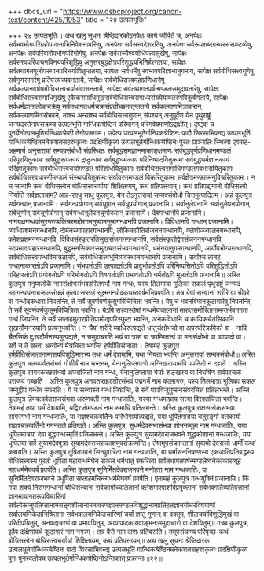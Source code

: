 +++
dbcs_url = "https://www.dsbcproject.org/canon-text/content/425/1953"
title = "२४ उत्पलभूतिः"

+++
२४ उत्पलभूतिः।
अथ खलु सुधनः श्रेष्ठिदारकोऽनपेक्षः काये जीविते च, अनपेक्षः सर्वभवभोगपरिग्रहोपादानाभिनिवेशनापत्तिषु, अनपेक्षः सर्वसत्त्वदेशरतिषु, अनपेक्षः सर्वरूपशब्दगन्धरसस्प्रष्टव्येषु, अनपेक्षः सर्वपरिवारोपभोगपरिभोगेषु, अनपेक्षः सर्वराज्यैश्वर्याधिपत्यसुखेषु, सापेक्षः सर्वसत्त्वपरिपाचनविनयपरिशुद्धिषु अनुत्तरबुद्धक्षेत्रपरिशुद्ध्यभिनिर्हरणतया, सापेक्षः सर्वतथागतपूजोपस्थानपरिचर्यावितृप्ततया, सापेक्षः सर्वधर्मेषु स्वभावपरिज्ञानानुगमाय, सापेक्ष सर्वबोधिसत्त्वगुणेषु सर्वगुणसागरेषु प्रतिपत्त्यच्यवनतायै, सापेक्षः सर्वबोधिसत्त्वमहाप्रणिधानेषु सर्वकल्पानवशेषबोधिसत्त्वचर्यासंवासनतायै, सापेक्षः सर्वतथागतपर्षन्मण्डलसमुद्रावतारेषु, सापेक्षः सर्वबोधिसत्त्वसमाधिमुखेषु एकैकसमाधिमुखसर्वबोधिसत्त्वसमाध्यसंख्येयावतरणविकुर्वणतायै, सापेक्षः सर्वधर्मज्ञानालोकचक्रेषु सर्वतथागतधर्मचक्रसंप्रतीच्छनातृप्ततायै सर्वकल्याणमित्राकरान् सर्वकल्याणमित्रसंभवने, तांश्च अन्यांश्च सर्वबोधिसत्त्वगुणान् संपश्यन् अनुपूर्वेण येन पृथुराष्ट्रं जनपदस्तेनोपसंक्रम्य उत्पलभूतिं गान्धिकश्रेष्ठिनं परिमार्गन् परिगवेषमाणोऽद्राक्षीत्। दृष्ट्वा च पुनर्येनोत्पलभूतिर्गान्धिकश्रेष्ठी तेनोपजगाम। उपेत्य उत्पलभूतेर्गान्धिकश्रेष्ठिनः पादौ सिरसाभिवन्द्य उत्पलभूतिं गान्धिकश्रेष्ठिनमनेकशतसहस्रकृत्वः प्रदक्षिणीकृत्य उत्पलभूतेर्गान्धिकश्रेष्ठिनः पुरतः प्राञ्जलिः स्थित्वा एवमाह-अहमार्य अनुत्तरायां सम्यक्संबोधौ संप्रस्थितः सर्वबुद्धसमज्ञानमाकाङ्क्षमाणः सर्वबुद्धपूर्णप्रणिधानमण्डलं परिपूरयितुकामः सर्वबुद्धरूपकायं द्रष्टुकामः सर्वबुद्धधर्मकायं परिनिष्पादयितुकामः सर्वबुद्धधर्मज्ञानकायं परिज्ञातुकामः सर्वबोधिसत्त्वचर्यामण्डलं परिशोधयितुकामः सर्वबोधिसत्त्वसमाधिमण्डलमवभासयितुकामः सर्वबोधिसत्त्वधारणीमण्डलं संस्थापयितुकामः सर्वावरणमण्डलं विकरितुकामः सर्वक्षेत्रमण्डलमनुविचरितुकामः। न च जानामि कथं बोधिसत्त्वेन बोधिसत्त्वचर्यायां शिक्षितव्यम्, कथं प्रतिपत्तव्यम्। कथं प्रतिपद्यमानो बोधिसत्त्वो निर्याति सर्वज्ञतायाम्? आह-साधु साधु कुलपुत्र, येन तेऽनुत्तरायां सम्यक्संबोधौ चित्तमुत्पादितम्। अहं कुलपुत्र सर्वगन्धान् प्रजानामि। सर्वगन्धयोगान् सर्वधूपान् सर्वधूपयोगान् प्रजानामि। सर्वानुलेपनानि सर्वानुलेपनयोगान् सर्वचूर्णान् सर्वचूर्णयोगान् सर्वगन्धानुलेपनचूर्णाकरान् प्रजानामि। देवगन्धानपि प्रजानामि। नागयक्षगन्धर्वासुरगरुडकिन्नरमहोरगमनुष्यामनुष्यगन्धानपि प्रजानामि। विविधानपि गन्धान् प्रजानामि। व्याधिप्रशमनगन्धानपि, दौर्मनस्यापहारगन्धानपि, लौकिकप्रीतिसंजननगन्धानपि, क्लेशोज्ज्वालनगन्धानपि, क्लेशप्रशमनगन्धानपि, विविधसंस्कृतरतिसुखसंजननगन्धानपि, सर्वसंस्कृतोद्वेगसंजननगन्धानपि, मदप्रमादापहारगन्धानपि, बुद्धमनसिकारसमुदाचारसंभवगन्धानपि, धर्मनयानुगमगन्धानपि, आर्योपभोग्यगन्धानपि, सर्वबोधिसत्त्वगन्धविमात्रतामपि, सर्वबोधिसत्त्वभूमिव्यवस्थानगन्धानपि प्रजानामि। सर्वांश्च तानहं गन्धानाकारतोऽपि प्रजानामि। संभवतोऽपि उत्पादतोऽपि प्रादुर्भावतोऽपि परिनिष्पत्तितोऽपि परिशुद्धितोऽपि परिहारतोऽपि प्रयोगतोऽपि परिभोगतोऽपि विषयतोऽपि प्रभावतोऽपि धर्मतोऽपि मूलतोऽपि प्रजानामि॥
अस्ति कुलपुत्र मनुष्यलोके नागसंक्षोभसंभवहस्तिगर्भो नाम गन्धः, यस्य तिलमात्रा गुलिका सकलं पृथुराष्ट्रं जनपदं महागन्धघनाभ्रजालसंछन्नं कृत्वा सप्ताहं सूक्ष्मगन्धोदकधारावर्षमभिप्रवर्षति। तत्र येषां सत्त्वानां शरीरे वा चीवरे वा गन्धोदकधारा निपतन्ति, ते सर्वे सुवर्णवर्णकुसुमविचित्रिता भवन्ति। येषु च भवनविमानकूटागारेषु निपतन्ति, ते सर्वे सुवर्णवर्णकुसुमविचित्रिता भवन्ति। येऽपि सत्त्वास्तेषां गन्धमेघजालानां मारुतसमीरितानामन्तर्भवनगता गन्धं जिघ्रन्ति, ते सर्वे सप्ताहमुदारप्रीतिप्रामोद्यपरिस्फुटा भवन्ति, अनेकविधानि च कायिकचैतसिकानि सुखसौमनस्यानि प्रत्यनुभवन्ति। न चैषां शरीरे व्याधिरुत्पद्यते धातुसंक्षोभजो वा अपरपरिक्रमिको वा। नापि चैतसिकं दुःखदौर्मनस्यमुत्पद्यते, न समुदाचरति भयं वा त्रासं वा च्छम्भितत्त्वं वा मनःसंक्षोभो वा व्यापादो वा। सर्वे च ते सत्त्वा अन्योन्यं मैत्रचित्ता भवन्ति हर्षप्रीतिसंजाताः। तेषामहं कुलपुत्र हर्षप्रीतिसंजातानामाशयविशुद्धिमारभ्य तथा धर्मं देशयामि, यथा नियता भवन्ति अनुत्तरायां सम्यक्संबोधौ॥
अस्ति कुलपुत्र मलयपर्वतसंभवं गोशीर्षं नाम चन्दनम्, येनानुलिप्तगात्रो अग्निखदायामपि प्रपतितो न दह्यते। अस्ति कुलपुत्र सागरकच्छसंभवो अपराजितो नाम गन्धः, येनानुलिप्ताया भेर्याः शङ्खस्य वा निर्घोषेण सर्वपरचक्रं पराजयं गच्छति। अस्ति कुलपुत्र अनवतप्तहृदतीरसंभवं पद्मगर्भं नाम कालागरु, यस्य तिलमात्रा गुलिका सकलं जम्बुद्वीपं गन्धेन स्फरति। ये च सत्त्वास्तं गन्धं जिघ्रन्ति, ते सर्वे पापविजुगुप्सनसंवरचित्तं प्रतिलभन्ते। अस्ति कुलपुत्र हिमवत्पर्वतराजसंभवा अरुणवती नाम गन्धजातिः, यस्या गन्धमाघ्राय सत्त्वा विरक्तचित्ता भवन्ति। तेषामहं तथा धर्मं देशयामि, यद्विरजोमण्डलं नाम समाधिं प्रतिलभन्ते। अस्ति कुलपुत्र राक्षसलोकसंभवा सागरगर्भा नाम गन्धजातिः, या राज्ञश्चक्रवर्तिनः परिभोगायोत्पद्यते, यया धूपितमात्रया चतुरङ्गो बलकायो राज्ञश्चक्रवर्तिनो गगनतले प्रतिष्ठते। अस्ति कुलपुत्र, सुधर्मदेवसभासंभवा शोभनव्यूहा नाम गन्धजातिः, यया धूपितमात्रया देवा बुद्धगन्धस्मृतिं प्रतिलभन्ते। अस्ति कुलपुत्र सुयामदेवराजभवने शुद्धकोशानां गन्धजातिः, यया धूपितया सर्वे सुयामदेवपुत्राः सुयामदेवराजसकाशमुपसंक्रामन्ति। तेषामुपसंक्रान्तानां सुयामो देवराजो धार्मीं कथां कथयति। अस्ति कुलपुत्र तुषितभवने सिन्धुवारिता नाम गन्धजातिः, या धर्मासननिषण्णस्य एकजातिप्रतिबद्धस्य बोधिसत्त्वस्य पुरतो धूपिता महागन्धमेघेन सकलं धर्मधातुं स्फरित्वा सर्वतथागतपर्षन्मण्डलेष्वनेकाकारव्यूहं महाधर्ममेघवर्षं प्रवर्षति। अस्ति कुलपुत्र सुनिर्मितदेवराजभवने मनोहरा नाम गन्धजातिः, या सुनिर्मितदेवराजभवने प्रधूपिता सप्ताहमचिन्त्यधर्ममेघवर्षं प्रवर्षति। एतामहं कुलपुत्र गन्धयुक्तिं प्रजानामि। किं मया शक्यं निरामगन्धानां बोधिसत्त्वानां सर्वकामोच्चलितानां क्लेशमारपाशविप्रमुक्तानां सर्वभवगतिव्यतिवृत्तानां ज्ञानमायागतरूपविचारिणां सर्वलोकानुपलिप्तानामसङ्गशीलानामनावरणज्ञानमण्डलविशुद्धानामप्रतिहतज्ञानगोचरविषयाणां सर्वालयनिकेतानिश्रितानां सर्वभवालयनिकेतचारिणां चर्यां ज्ञातुं गुणान् वा वक्तुम्, शीलचर्याविशुद्धिमुखं वा परिदीपयितुम्, अनवद्यचरणं वा प्रभावयितुम्, अव्यापादकायवाङ्भनःसमुदाचारो वा देशयितुम्॥
गच्छ कुलपुत्र, इहैव दक्षिणापथे कूटागारं नाम नगरम्। तत्र वैरो नाम दाशः प्रतिवसति। तमुपसंक्रम्य परिपृच्छ-कथं बोधिसत्त्वेन बोधिसत्त्वचर्यायां शिक्षितव्यम्, कथं प्रतिपत्तव्यम्॥
अथ खलु सुधनः श्रेष्ठिदारक उत्पलभूतेर्गान्धिकश्रेष्ठिनः पादौ शिरसाभिवन्द्य उत्पलभूतिं गान्धिकश्रेष्ठिनमनेकशतसहस्रकृत्वः प्रदक्षिणीकृत्य पुनः पुनरवलोक्य उत्पलभूतेर्गान्धिकश्रेष्ठिनोऽन्तिकात् प्रक्रान्तः॥२२॥
